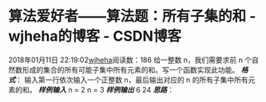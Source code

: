 # 算法爱好者——算法题：所有子集的和 - wjheha的博客 - CSDN博客
2018年01月11日 22:19:02[wjheha](https://me.csdn.net/wjheha)阅读数：186
给一整数 n，我们需要求前 n 个自然数形成的集合的所有可能子集中所有元素的和。写一个函数实现此功能。
***格式***：
输入第一行依次输入一个正整数 n，最后输出对应的 n 的所有子集中所有元素的和。
***样例输入***
n = 2 
n = 3 
***样例输出***
6 
24
***思路***：
